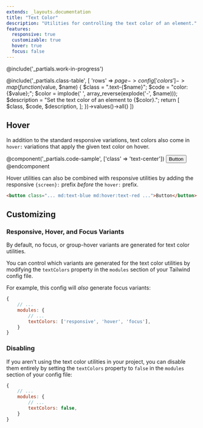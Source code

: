 ```yaml
---
extends: _layouts.documentation
title: "Text Color"
description: "Utilities for controlling the text color of an element."
features:
  responsive: true
  customizable: true
  hover: true
  focus: false
---
```


@include('_partials.work-in-progress')

@include('_partials.class-table', [
  'rows' => $page->config['colors']->map(function ($value, $name) {
    $class = ".text-{$name}";
    $code = "color: {$value};";
    $color = implode(' ', array_reverse(explode('-', $name)));
    $description = "Set the text color of an element to {$color}.";
    return [
      $class,
      $code,
      $description,
    ];
  })->values()->all()
])

## Hover

In addition to the standard responsive variations, text colors also come in `hover:` variations that apply the given text color on hover.

@component('_partials.code-sample', ['class' => 'text-center'])
<button class="text-blue-dark hover:text-red-dark border-2 border-blue hover:border-red bg-transparent py-2 px-4 font-semibold rounded">
  Button
</button>
@endcomponent

Hover utilities can also be combined with responsive utilities by adding the responsive `{screen}:` prefix *before* the `hover:` prefix.

```html
<button class="... md:text-blue md:hover:text-red ...">Button</button>
```

## Customizing

### Responsive, Hover, and Focus Variants

By default, no focus, or group-hover variants are generated for text color utilities.

You can control which variants are generated for the text color utilities by modifying the `textColors` property in the `modules` section of your Tailwind config file.

For example, this config will _also_ generate focus variants:

```js
{
    // ...
    modules: { 
        // ...
        textColors: ['responsive', 'hover', 'focus'],
    }
}
```

### Disabling

If you aren't using the text color utilities in your project, you can disable them entirely by setting the `textColors` property to `false` in the `modules` section of your config file:

```js
{
    // ...
    modules: {
        // ...
        textColors: false,
    }
}
```
